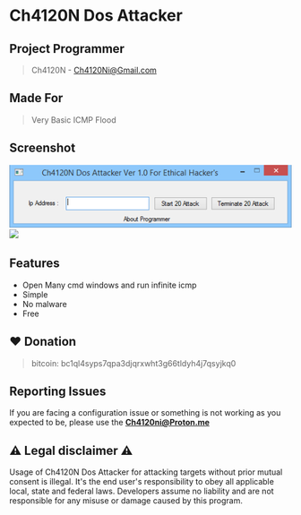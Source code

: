 # Ch4120N Dos Attacker


## Project Programmer
> Ch4120N - Ch4120Ni@Gmail.com

## Made For 
> Very Basic ICMP Flood
 

## Screenshot

![](https://github.com/Ch4120N/Ch4120N-Dos-Attacker/blob/main/Ch4120N-Dos-AttackerScreenshot-1.png)
![](https://github.com/ebrasha/Ch4120N-Dos-Attacker/blob/main/Ch4120N-Dos-AttackerScreenshot-2.png)

## Features

- Open Many cmd windows and run infinite icmp
- Simple
- No malware
- Free

## ❤️ Donation 
> bitcoin:   bc1ql4syps7qpa3djqrxwht3g66tldyh4j7qsyjkq0


## Reporting Issues

If you are facing a configuration issue or something is not working as you expected to be, please use the **Ch4120ni@Proton.me**


## ⚠️ Legal disclaimer ⚠️

Usage of Ch4120N Dos Attacker for attacking targets without prior mutual consent is illegal. It's the end user's responsibility to obey all applicable local, state and federal laws. Developers assume no liability and are not responsible for any misuse or damage caused by this program.
